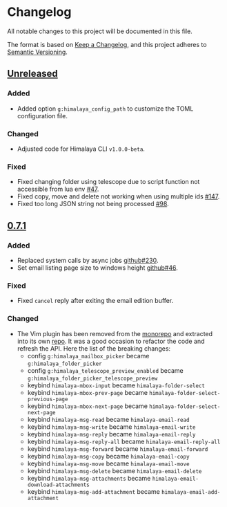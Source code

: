 # Changelog

All notable changes to this project will be documented in this file.

The format is based on [Keep a Changelog](https://keepachangelog.com/en/1.0.0/),
and this project adheres to [Semantic Versioning](https://semver.org/spec/v2.0.0.html).

## [Unreleased]

### Added

- Added option `g:himalaya_config_path` to customize the TOML configuration file.

### Changed

- Adjusted code for Himalaya CLI `v1.0.0-beta`.

### Fixed

- Fixed changing folder using telescope due to script function not accessible from lua env [#47].
- Fixed copy, move and delete not working when using multiple ids [#147].
- Fixed too long JSON string not being processed [#98].

## [0.7.1]

### Added

- Replaced system calls by async jobs [github#230].
- Set email listing page size to windows height [github#46].

### Fixed

- Fixed `cancel` reply after exiting the email edition buffer.

### Changed

- The Vim plugin has been removed from the
  [monorepo](https://github.com/soywod/himalaya) and extracted into
  its own [repo](https://git.sr.ht/~soywod/himalaya-vim). It was a
  good occasion to refactor the code and refresh the API. Here the
  list of the breaking changes:
  - config `g:himalaya_mailbox_picker` became `g:himalaya_folder_picker`
  - config `g:himalaya_telescope_preview_enabled` became `g:himalaya_folder_picker_telescope_preview`
  - keybind `himalaya-mbox-input` became `himalaya-folder-select`
  - keybind `himalaya-mbox-prev-page` became `himalaya-folder-select-previous-page`
  - keybind `himalaya-mbox-next-page` became `himalaya-folder-select-next-page`
  - keybind `himalaya-msg-read` became `himalaya-email-read`
  - keybind `himalaya-msg-write` became `himalaya-email-write`
  - keybind `himalaya-msg-reply` became `himalaya-email-reply`
  - keybind `himalaya-msg-reply-all` became `himalaya-email-reply-all`
  - keybind `himalaya-msg-forward` became `himalaya-email-forward`
  - keybind `himalaya-msg-copy` became `himalaya-email-copy`
  - keybind `himalaya-msg-move` became `himalaya-email-move`
  - keybind `himalaya-msg-delete` became `himalaya-email-delete`
  - keybind `himalaya-msg-attachments` became `himalaya-email-download-attachments`
  - keybind `himalaya-msg-add-attachment` became `himalaya-email-add-attachment`

[Unreleased]: https://git.sr.ht/~soywod/himalaya-vim/tree/develop
[0.7.1]: https://git.sr.ht/~soywod/himalaya-vim/refs/v0.7.1

[#47]: https://todo.sr.ht/~soywod/pimalaya/47
[#98]: https://todo.sr.ht/~soywod/pimalaya/98
[#147]: https://todo.sr.ht/~soywod/pimalaya/147

[github#230]: https://github.com/soywod/himalaya/issues/230
[github#46]: https://github.com/soywod/himalaya/issues/46
